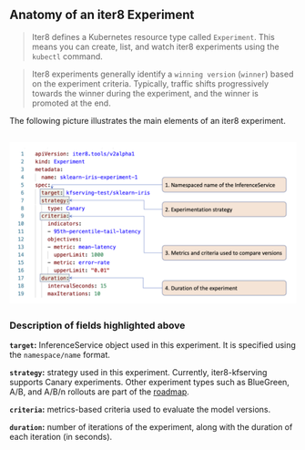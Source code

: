 ## Anatomy of an iter8 Experiment

> Iter8 defines a Kubernetes resource type called `Experiment`. This means you can create, list, and watch iter8 experiments using the `kubectl` command. 

> Iter8 experiments generally identify a `winning version` (`winner`) based on the experiment criteria. Typically, traffic shifts progressively towards the winner during the experiment, and the winner is promoted at the end.

The following picture illustrates the main elements of an iter8 experiment.

![Anatomy of an experiment](images/experimentanatomy.png)
---

### Description of fields highlighted above

**`target`:** InferenceService object used in this experiment. It is specified using the `namespace/name` format.

**`strategy`:** strategy used in this experiment. Currently, iter8-kfserving supports Canary experiments. Other experiment types such as BlueGreen, A/B, and A/B/n rollouts are part of the [roadmap](https://github.com/iter8-tools/iter8-kfserving/wiki/Roadmap).

**`criteria`:** metrics-based criteria used to evaluate the model versions.

**`duration`:** number of iterations of the experiment, along with the duration of each iteration (in seconds).
